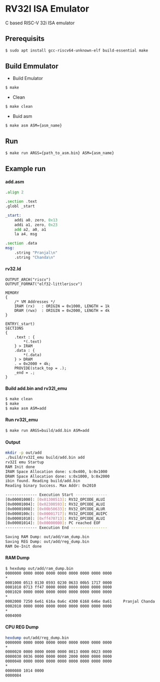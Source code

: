 # RV32I ISA Emulator

C based RISC-V 32i ISA emulator

## Prerequisits
```sh
$ sudo apt install gcc-riscv64-unknown-elf build-essential make
```

## Build Emmulator
* Build Emulator
```sh
$ make
```
* Clean
```sh
$ make clean
```
* Buid asm
```sh
$ make asm ASM={asm_name}
```

## Run
```sh
$ make run ARGS={path_to_asm.bin} ASM={asm_name}
```

## Example run

#### add.asm
```asm
.align 2

.section .text
.globl _start

_start:
    addi a0, zero, 0x13
    addi a1, zero, 0x23
    add a2, a0, a1
    la a4, msg

.section .data
msg:
    .string "Pranjal\n"
    .string "Chanda\n"

```
#### rv32.ld
```ld
OUTPUT_ARCH("riscv")
OUTPUT_FORMAT("elf32-littleriscv")

MEMORY
{
	/* VM Addresses */
	IRAM (rx)	: ORIGIN = 0x1000, LENGTH = 1k
	DRAM (rwx)	: ORIGIN = 0x2000, LENGTH = 4k
}

ENTRY(_start)
SECTIONS
{
    .text : {
        *(.text)
    } > IRAM
    .data : {
        *(.data)
    } > DRAM
    . = 0x2000 + 4k;
    PROVIDE(stack_top = .);
    _end = .;
}

```
#### Build add.bin and rv32I_emu
```sh
$ make clean
$ make
$ make asm ASM=add
```
#### Run rv32I_emu
```sh
$ make run ARGS=build/add.bin ASM=add
```

#### Output
```sh
mkdir -p out/add
./build/rv32I_emu build/add.bin add
rv32I emu Startup 
RAM Init done
IRAM Space Allocation done: s:0x400, b:0x1000
DRAM Space Allocation done: s:0x1000, b:0x2000
ibin found. Reading build/add.bin
Reading binary Success. Max Addr: 0x2010

-------------- Execution Start --------------
[0x00001000]: [0x01300513]: RV32_OPCODE_ALUI
[0x00001004]: [0x02300593]: RV32_OPCODE_ALUI
[0x00001008]: [0x00b50633]: RV32_OPCODE_ALUR
[0x0000100c]: [0x00001717]: RV32_OPCODE_AUIPC
[0x00001010]: [0xff470713]: RV32_OPCODE_ALUI
[0x00001014]: [0x00000000]: PC reached EOF
-------------- Execution End ----------------

Saving RAM Dump: out/add/ram_dump.bin
Saving REG Dump: out/add/reg_dump.bin
RAM De-Init done
```

#### RAM Dump
```sh
$ hexdump out/add/ram_dump.bin
0000000 0000 0000 0000 0000 0000 0000 0000 0000
*
0001000 0513 0130 0593 0230 0633 00b5 1717 0000
0001010 0713 ff47 0000 0000 0000 0000 0000 0000
0001020 0000 0000 0000 0000 0000 0000 0000 0000
*
0002000 7250 6e61 616a 0a6c 4300 6168 646e 0a61     Pranjal Chanda
0002010 0000 0000 0000 0000 0000 0000 0000 0000
*
0004000
```

#### CPU REG Dump
```sh
hexdump out/add/reg_dump.bin
0000000 0000 0000 0000 0000 0000 0000 0000 0000
*
0000020 0000 0000 0000 0000 0013 0000 0023 0000
0000030 0036 0000 0000 0000 2000 0000 0000 0000
0000040 0000 0000 0000 0000 0000 0000 0000 0000
*
0000080 1014 0000
0000084
```
